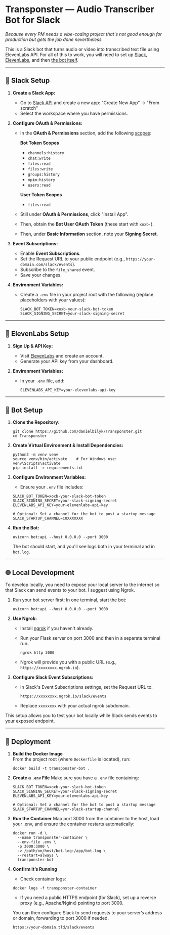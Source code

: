 # Transponster — Audio Transcriber Bot for Slack

_Because every PM needs a vibe-coding project that's not good enough for production but gets the job done nevertheless._

This is a Slack bot that turns audio or video into transcribed text file using ElevenLabs API. For all of this to work, you will need to set up [Slack](https://github.com/danielbilyk/Transponster/blob/main/README.md#-slack-setup), [ElevenLabs](https://github.com/danielbilyk/Transponster/blob/main/README.md#-elevenlabs-setup), and then [the bot itself](https://github.com/danielbilyk/Transponster/blob/main/README.md#-bot-setup).

---

## 🧵 Slack Setup

1. **Create a Slack App:**
   - Go to [Slack API](https://api.slack.com/apps) and create a new app: "Create New App" → "From scratch"
   - Select the workspace where you have permissions.

2. **Configure OAuth & Permissions:**
   - In the **OAuth & Permissions** section, add the following [scopes](https://api.slack.com/scopes):

     **Bot Token Scopes**  
     - `channels:history`  
     - `chat:write`
     - `files:read`
     - `files:write`
     - `groups:history`
     - `mpim:history`
     - `users:read`

     **User Token Scopes**
     - `files:read`

   - Still under **OAuth & Permissions**, click "Install App".
   - Then, obtain the **Bot User OAuth Token** (these start with `xoxb-`).
   - Then, under **Basic Information** section, note your **Signing Secret**.

3. **Event Subscriptions:**
   - Enable **Event Subscriptions**.
   - Set the Request URL to your public endpoint (e.g., `https://your-domain.com/slack/events`).
   - Subscribe to the `file_shared` event.
   - Save your changes.

4. **Environment Variables:**
   - Create a `.env` file in your project root with the following (replace placeholders with your values):

     ```
     SLACK_BOT_TOKEN=xoxb-your-slack-bot-token
     SLACK_SIGNING_SECRET=your-slack-signing-secret
     ```

---

## 🧬 ElevenLabs Setup

1. **Sign Up & API Key:**
   - Visit [ElevenLabs](https://elevenlabs.io) and create an account.
   - Generate your API key from your dashboard.

2. **Environment Variables:**
   - In your `.env` file, add:

     ```
     ELEVENLABS_API_KEY=your-elevenlabs-api-key
     ```

---

## 🤖 Bot Setup

1. **Clone the Repository:**

   ```
   git clone https://github.com/danielbilyk/Transponster.git
   cd Transponster
   ```

2. **Create Virtual Environment & Install Dependencies:**

   ```
   python3 -m venv venv
   source venv/bin/activate    # For Windows use: venv\Scripts\activate
   pip install -r requirements.txt
   ```

3. **Configure Environment Variables:**
   - Ensure your `.env` file includes:
   ```
   SLACK_BOT_TOKEN=xoxb-your-slack-bot-token
   SLACK_SIGNING_SECRET=your-slack-signing-secret
   ELEVENLABS_API_KEY=your-elevenlabs-api-key

   # Optional: Set a channel for the bot to post a startup message
   SLACK_STARTUP_CHANNEL=C0XXXXXXX
   ```

4. **Run the Bot:**

   ```
   uvicorn bot:api --host 0.0.0.0 --port 3000
   ```

   The bot should start, and you'll see logs both in your terminal and in `bot.log`.

---

## 🌐 Local Development

To develop locally, you need to expose your local server to the internet so that Slack can send events to your bot. I suggest using Ngrok.

1. Run your bot server first:
   In one terminal, start the bot:
   ```
   uvicorn bot:api --host 0.0.0.0 --port 3000
   ```

2. **Use Ngrok:**
   - Install [ngrok](https://ngrok.com/) if you haven't already.
   - Run your Flask server on port 3000 and then in a separate terminal run:
   
     ```
     ngrok http 3000
     ```
     
   - Ngrok will provide you with a public URL (e.g., `https://xxxxxxxx.ngrok.io`).

3. **Configure Slack Event Subscriptions:**
   - In Slack's Event Subscriptions settings, set the Request URL to:
     
     ```
     https://xxxxxxxx.ngrok.io/slack/events
     ```
     
   - Replace `xxxxxxxx` with your actual ngrok subdomain.
   
This setup allows you to test your bot locally while Slack sends events to your exposed endpoint.

---

## 🐳 Deployment

1. **Build the Docker Image**  
   From the project root (where `Dockerfile` is located), run:
   ```
   docker build -t transponster-bot .
   ```

2. **Create a `.env` File**
   Make sure you have a `.env` file containing:
   ```
   SLACK_BOT_TOKEN=xoxb-your-slack-bot-token
   SLACK_SIGNING_SECRET=your-slack-signing-secret
   ELEVENLABS_API_KEY=your-elevenlabs-api-key

   # Optional: Set a channel for the bot to post a startup message
   SLACK_STARTUP_CHANNEL=yor-slack-startup-channel
   ```

3. **Run the Container**
   Map port 3000 from the container to the host, load your .env, and ensure the container restarts automatically:
   ```
   docker run -d \
     --name transponster-container \
     --env-file .env \
     -p 3000:3000 \
     -v /path/on/host/bot.log:/app/bot.log \
     --restart=always \
     transponster-bot
   ```

4. **Confirm It’s Running**
   - Check container logs:
   ```
   docker logs -f transponster-container
   ```
   - If you need a public HTTPS endpoint (for Slack), set up a reverse proxy (e.g., Apache/Nginx) pointing to port 3000.

   You can then configure Slack to send requests to your server’s address or domain, forwarding to port 3000 if needed.
   ```
   https://your-domain.tld/slack/events
   ```